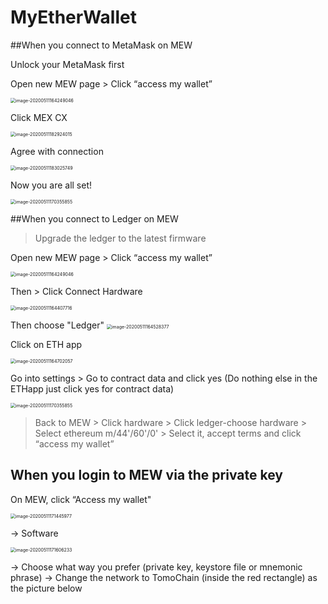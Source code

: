 # MyEtherWallet

##When you connect to MetaMask on MEW

Unlock your MetaMask first

Open new MEW page > Click “access my wallet”

<img src="/Users/huangsuyu/Library/Application Support/typora-user-images/image-20200511164249046.png" alt="image-20200511164249046" style="zoom: 50%;" />

Click MEX CX

<img src="/Users/huangsuyu/Library/Application Support/typora-user-images/image-20200511182924015.png" alt="image-20200511182924015" style="zoom:50%;" />

Agree with connection

<img src="/Users/huangsuyu/Library/Application Support/typora-user-images/image-20200511183025749.png" alt="image-20200511183025749" style="zoom:50%;" />

Now you are all set!

<img src="/Users/huangsuyu/Library/Application Support/typora-user-images/image-20200511170355855.png" alt="image-20200511170355855" style="zoom:50%;" />

##When you connect to Ledger on MEW

> Upgrade the ledger to the latest firmware

Open new MEW page > Click “access my wallet”

<img src="/Users/huangsuyu/Library/Application Support/typora-user-images/image-20200511164249046.png" alt="image-20200511164249046" style="zoom: 50%;" />

Then > Click Connect Hardware

<img src="/Users/huangsuyu/Library/Application Support/typora-user-images/image-20200511164407716.png" alt="image-20200511164407716" style="zoom:50%;" />


Then choose "Ledger"
<img src="/Users/huangsuyu/Library/Application Support/typora-user-images/image-20200511164528377.png" alt="image-20200511164528377" style="zoom:50%;" />

Click on ETH app

<img src="/Users/huangsuyu/Library/Application Support/typora-user-images/image-20200511164702057.png" alt="image-20200511164702057" style="zoom:50%;" />

Go into settings > Go to contract data and click yes (Do nothing else in the ETHapp just click yes for contract data)



<img src="/Users/huangsuyu/Library/Application Support/typora-user-images/image-20200511170355855.png" alt="image-20200511170355855" style="zoom:50%;" />

> Back to MEW > Click hardware > Click ledger-choose hardware > Select ethereum m/44'/60'/0' > Select it, accept terms and click “access my wallet”


## When you login to MEW via the private key

On MEW, click “Access my wallet"

<img src="/Users/huangsuyu/Library/Application Support/typora-user-images/image-20200511171445977.png" alt="image-20200511171445977" style="zoom:50%;" />

-> Software

<img src="/Users/huangsuyu/Library/Application Support/typora-user-images/image-20200511171606233.png" alt="image-20200511171606233" style="zoom:50%;" />

-> Choose what way you prefer (private key, keystore file or mnemonic phrase) -> Change the network to TomoChain (inside the red rectangle) as the picture below